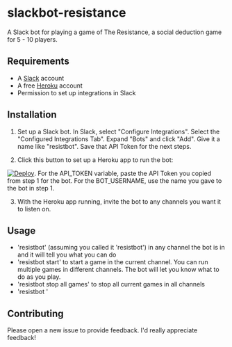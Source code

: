 # slackbot-resistance
A Slack bot for playing a game of The Resistance, a social deduction game for 5 - 10 players.

## Requirements
* A [Slack](https://slack.com) account
* A free [Heroku](https://www.heroku.com/) account
* Permission to set up integrations in Slack

## Installation

1. Set up a Slack bot. In Slack, select "Configure Integrations". Select the "Configured Integrations Tab".
Expand "Bots" and click "Add". Give it a name like "resistbot". Save that API Token for the next steps.

2. Click this button to set up a Heroku app to run the bot:

[![Deploy](https://www.herokucdn.com/deploy/button.svg)](https://heroku.com/deploy).
For the API_TOKEN variable, paste the API Token you copied from step 1 for the bot. For the BOT_USERNAME, use the name you gave to the bot in step 1.

3. With the Heroku app running, invite the bot to any channels you want it to listen on.

## Usage
* 'resistbot' (assuming you called it 'resistbot') in any channel the bot is in and it will tell you what you can do
* 'resistbot start' to start a game in the current channel. You can run multiple games in different channels. The bot will
let you know what to do as you play.
* 'resistbot stop all games' to stop all current games in all channels
* 'resistbot '


## Contributing

Please open a new issue to provide feedback. I'd really appreciate feedback!
